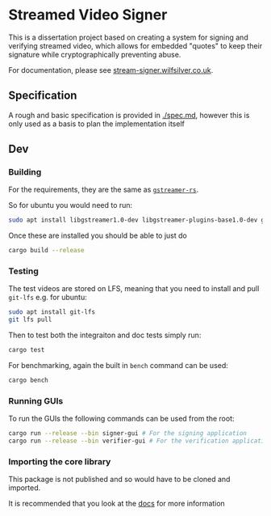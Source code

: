 # Streamed Video Signer

This is a dissertation project based on creating a system for signing and
verifying streamed video, which allows for embedded "quotes" to keep their
signature while cryptographically preventing abuse.

For documentation, please see [stream-signer.wilfsilver.co.uk](https://stream-signer.wilfsilver.co.uk).

## Specification

A rough and basic specification is provided in [./spec.md](./spec.md),
however this is only used as a basis to plan the implementation itself

## Dev

### Building

For the requirements, they are the same as [`gstreamer-rs`](https://gstreamer.freedesktop.org/documentation/rust/stable/latest/docs/gstreamer/index.html).

So for ubuntu you would need to run:

```sh
sudo apt install libgstreamer1.0-dev libgstreamer-plugins-base1.0-dev gstreamer1.0-plugins-base gstreamer1.0-plugins-good gstreamer1.0-plugins-bad gstreamer1.0-plugins-ugly gstreamer1.0-libav libgstrtspserver-1.0-dev libges-1.0-dev libglib2.0-dev libgtk-3-dev
```

Once these are installed you should be able to just do

```sh
cargo build --release
```

### Testing

The test videos are stored on LFS, meaning that you need to install and pull `git-lfs` e.g. for ubuntu:

```sh
sudo apt install git-lfs
git lfs pull
```

Then to test both the integraiton and doc tests simply run:

```sh
cargo test
```

For benchmarking, again the built in `bench` command can be used:

```sh
cargo bench
```

### Running GUIs

To run the GUIs the following commands can be used from the root:

```sh
cargo run --release --bin signer-gui # For the signing application
cargo run --release --bin verifier-gui # For the verification application
```

### Importing the core library

This package is not published and so would have to be cloned and imported.

It is recommended that you look at the [docs](https://stream-signer.wilfsilver.co.uk) for more information
